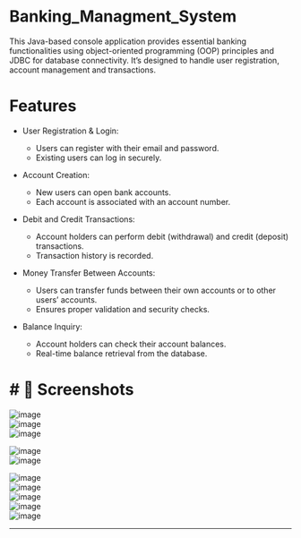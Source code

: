 # Banking_Managment_System
This Java-based console application provides essential banking functionalities using object-oriented programming (OOP) principles and JDBC for database connectivity. It’s designed to handle user registration, account management and transactions. 
# Features
- User Registration & Login:
  - Users can register with their email and password.
  - Existing users can log in securely.
- Account Creation:
    - New users can open bank accounts.
    - Each account is associated with an account number.

- Debit and Credit Transactions:
    - Account holders can perform debit (withdrawal) and credit (deposit) transactions.
    - Transaction history is recorded.
- Money Transfer Between Accounts:
    - Users can transfer funds between their own accounts or to other users’ accounts.
    - Ensures proper validation and security checks.
- Balance Inquiry:
    - Account holders can check their account balances.
    - Real-time balance retrieval from the database.

# # 📸 Screenshots

![image](https://github.com/user-attachments/assets/5c190369-a9d3-4028-ac58-3f66cd6a41ae)<br>
![image](https://github.com/user-attachments/assets/b0d50512-9de5-4e99-b2a0-fc3de97dbdb7)<br>
![image](https://github.com/user-attachments/assets/988125d6-b0e3-45d2-823a-32cb54380442)<br>

![image](https://github.com/user-attachments/assets/cad3ccd7-da1c-456d-8265-00bcd46ef73e)<br>
![image](https://github.com/user-attachments/assets/0ffbdc12-c3e0-490b-9eb1-b99e323c7397)<br>

![image](https://github.com/user-attachments/assets/77979bd0-d996-4418-aefe-385af59b41cc)<br>
![image](https://github.com/user-attachments/assets/3d764451-9b38-412b-8901-aece8a5845b1)<br>
![image](https://github.com/user-attachments/assets/68fe3d68-1bd4-4924-989e-55fc8cd8401a)<br>
![image](https://github.com/user-attachments/assets/81775772-82e3-4687-acf4-5134ca39b24a)<br>
![image](https://github.com/user-attachments/assets/e13c4e13-1cd5-47e3-99c4-6cc5d62c74cb)<br>
<hr>






